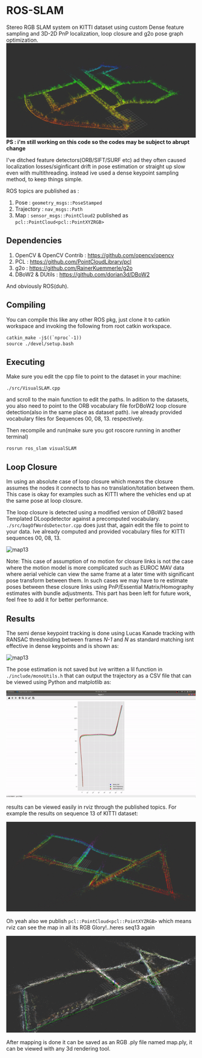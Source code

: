 # ROS-SLAM
Stereo RGB SLAM system on KITTI dataset using custom Dense feature sampling and 3D-2D PnP localization, loop closure and g2o pose graph optimization.
![map00](media/KITTI00map.png)
**PS : i'm still working on this code so the codes may be subject to abrupt change**

I've ditched feature detectors(ORB/SIFT/SURF etc) ad they often caused localization losses/siginficant drift in pose estimation or straight up slow even with multithreading. instead ive used a dense keypoint sampling method, to keep things simple.

ROS topics are published as :
1. Pose : `geometry_msgs::PoseStamped`
2. Trajectory : `nav_msgs::Path`
3. Map : `sensor_msgs::PointCloud2` published as ```pcl::PointCloud<pcl::PointXYZRGB>```

## Dependencies
1. OpenCV & OpenCV Contrib : https://github.com/opencv/opencv
2. PCL : https://github.com/PointCloudLibrary/pcl
3. g2o : https://github.com/RainerKuemmerle/g2o
4. DBoW2 & DUtils : https://github.com/dorian3d/DBoW2

And obviously ROS(duh).
## Compiling
You can compile this like any other ROS pkg, just clone it to catkin workspace and invoking the following from root catkin workspace.
```
catkin_make -j$((`nproc`-1))
source ./devel/setup.bash
```
## Executing
Make sure you edit the cpp file to point to the dataset in your machine:
```
./src/VisualSLAM.cpp
```
and scroll to the main function to edit the paths.
In adition to the datasets, you also need to point to the ORB vocabulary file forDBoW2 loop closure detection(also in the same place as dataset path). ive already provided vocabulary files for Sequences 00, 08, 13. respectively.

Then recompile and run(make sure you got roscore running in another terminal) 
```
rosrun ros_slam visualSLAM
```
## Loop Closure
Im using an absolute case of loop closure which means the closure assumes the nodes it connects to has no translation/totation between them. This case is okay for examples such as KITTI where the vehicles end up at the same pose at loop closure.

The loop closure is detected using a modified version of DBoW2 based Templated DLoopdetector against a precomputed vocabulary. `./src/bagOfWordsDetector.cpp`  does just that, again edit the file to point to your data. Ive already computed and provided vocabulary files for KITTI sequences 00, 08, 13.

![map13](media/loopClosure.gif)

Note: This case of assumption of no motion for closure links is not the case where the motion model is more complicated such as EUROC MAV data where aerial vehicle can view the same frame at a later time with significant pose transform between them. In such cases we may have to re estimate poses between these closure links using PnP/Essential Matrix/Homography estimates with bundle adjustments. This part has been left for future work, feel free to add it for better performance.

## Results
The semi dense keypoint tracking is done using Lucas Kanade tracking with RANSAC thresholding between frames *N-1* and *N* as standard matching isnt effective in dense keypoints and is shown as:

![map13](media/trakin.gif)

The pose estimation is not saved but ive written a lil function in `./include/monoUtils.h` that can output the trajectory as a CSV file that can be viewed using Python and matplotlib as:

![map13](media/posesPlot.gif)

results can be viewed easily in rviz through the published topics. For example the results on sequence 13 of KITTI dataset:

![map13](media/KITTI13map.png)

Oh yeah also we publish ```pcl::PointCloud<pcl::PointXYZRGB>``` which means rviz can see the map in all its RGB Glory!..heres seq13 again

![map13](media/KITTI13mapRGB.png)

After mapping is done it can be saved as an RGB .ply file named map.ply, it can be viewed with any 3d rendering tool.
